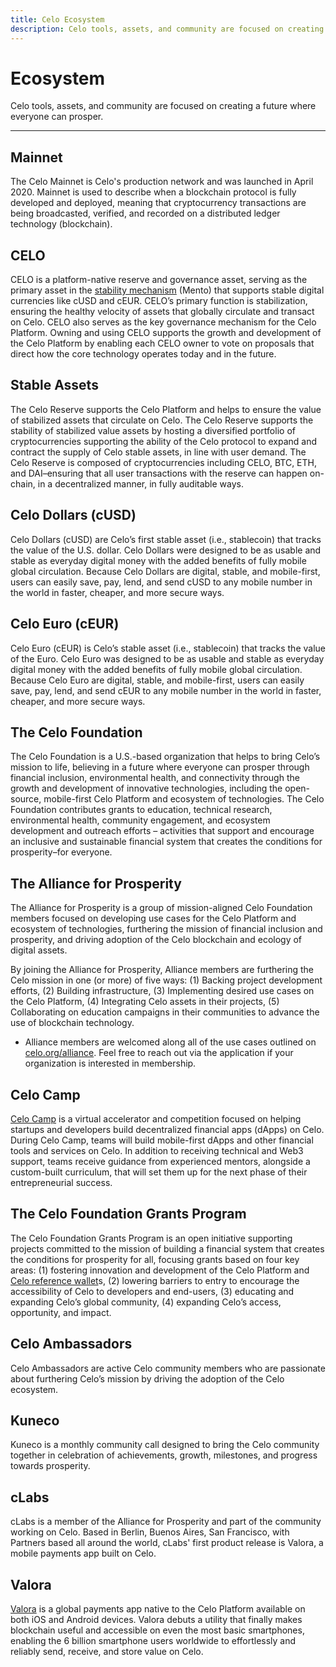 ```yaml
---
title: Celo Ecosystem
description: Celo tools, assets, and community are focused on creating a future where everyone can prosper.
---
```

# Ecosystem

Celo tools, assets, and community are focused on creating a future where everyone can prosper.

___

## Mainnet

The Celo Mainnet is Celo's production network and was launched in April 2020. Mainnet is used to describe when a blockchain protocol is fully developed and deployed, meaning that cryptocurrency transactions are being broadcasted, verified, and recorded on a distributed ledger technology (blockchain).

## CELO

CELO is a platform-native reserve and governance asset, serving as the primary asset in the [stability mechanism](https://celo.org/papers/Celo_Stability_Analysis.pdf) (Mento) that supports stable digital currencies like cUSD and cEUR. CELO’s primary function is stabilization, ensuring the healthy velocity of assets that globally circulate and transact on Celo. CELO also serves as the key governance mechanism for the Celo Platform. Owning and using CELO supports the growth and development of the Celo Platform by enabling each CELO owner to vote on proposals that direct how the core technology operates today and in the future. 

## Stable Assets

The Celo Reserve supports the Celo Platform and helps to ensure the value of stabilized assets that circulate on Celo. The Celo Reserve supports the stability of stabilized value assets by hosting a diversified portfolio of cryptocurrencies supporting the ability of the Celo protocol to expand and contract the supply of Celo stable assets, in line with user demand. The Celo Reserve is composed of cryptocurrencies including CELO, BTC, ETH, and DAI–ensuring that all user transactions with the reserve can happen on-chain, in a decentralized manner, in fully auditable ways.

## Celo Dollars (cUSD)

Celo Dollars (cUSD) are Celo’s first stable asset (i.e., stablecoin) that tracks the value of the U.S. dollar. Celo Dollars were designed to be as usable and stable as everyday digital money with the added benefits of fully mobile global circulation. Because Celo Dollars are digital, stable, and mobile-first, users can easily save, pay, lend, and send cUSD to any mobile number in the world in faster, cheaper, and more secure ways.

## Celo Euro (cEUR)

Celo Euro (cEUR) is Celo’s stable asset (i.e., stablecoin) that tracks the value of the Euro. Celo Euro was designed to be as usable and stable as everyday digital money with the added benefits of fully mobile global circulation. Because Celo Euro are digital, stable, and mobile-first, users can easily save, pay, lend, and send cEUR to any mobile number in the world in faster, cheaper, and more secure ways.

## The Celo Foundation

The Celo Foundation is a U.S.-based organization that helps to bring Celo’s mission to life, believing in a future where everyone can prosper through financial inclusion, environmental health, and connectivity through the growth and development of innovative technologies, including the open-source, mobile-first Celo Platform and ecosystem of technologies. The Celo Foundation contributes grants to education, technical research, environmental health, community engagement, and ecosystem development and outreach efforts – activities that support and encourage an inclusive and sustainable financial system that creates the conditions for prosperity–for everyone.

## The Alliance for Prosperity

The Alliance for Prosperity is a group of mission-aligned Celo Foundation members focused on developing use cases for the Celo Platform and ecosystem of technologies, furthering the mission of financial inclusion and prosperity, and driving adoption of the Celo blockchain and ecology of digital assets. 

By joining the Alliance for Prosperity, Alliance members are furthering the Celo mission in one (or more) of five ways: (1) Backing project development efforts, (2) Building infrastructure, (3) Implementing desired use cases on the Celo Platform, (4) Integrating Celo assets in their projects, (5) Collaborating on education campaigns in their communities to advance the use of blockchain technology.

* Alliance members are welcomed along all of the use cases outlined on [celo.org/alliance](https://celo.org/alliance). Feel free to reach out via the application if your organization is interested in membership.

## Celo Camp

[Celo Camp](https://www.celocamp.com/) is a virtual accelerator and competition focused on helping startups and developers build decentralized financial apps (dApps) on Celo. During Celo Camp, teams will build mobile-first dApps and other financial tools and services on Celo. In addition to receiving technical and Web3 support, teams receive guidance from experienced mentors, alongside a custom-built curriculum, that will set them up for the next phase of their entrepreneurial success.

## The Celo Foundation Grants Program

The Celo Foundation Grants Program is an open initiative supporting projects committed to the mission of building a financial system that creates the conditions for prosperity for all, focusing grants based on four key areas: (1) fostering innovation and development of the Celo Platform and[ Celo reference wallet](https://celo.org/developers/wallet)s, (2) lowering barriers to entry to encourage the accessibility of Celo to developers and end-users, (3) educating and expanding Celo’s global community, (4) expanding Celo’s access, opportunity, and impact.

## Celo Ambassadors

Celo Ambassadors are active Celo community members who are passionate about furthering Celo’s mission by driving the adoption of the Celo ecosystem.

## Kuneco

Kuneco is a monthly community call designed to bring the Celo community together in celebration of achievements, growth, milestones, and progress towards prosperity. 

## cLabs

cLabs is a member of the Alliance for Prosperity and part of the community working on Celo. Based in Berlin, Buenos Aires, San Francisco, with Partners based all around the world, cLabs' first product release is Valora, a mobile payments app built on Celo.

## Valora

[Valora](https://valoraapp.com/) is a global payments app native to the Celo Platform available on both iOS and Android devices. Valora debuts a utility that finally makes blockchain useful and accessible on even the most basic smartphones, enabling the 6 billion smartphone users worldwide to effortlessly and reliably send, receive, and store value on Celo.
